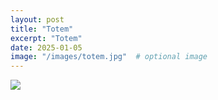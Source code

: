 ```yaml
---
layout: post
title: "Totem"
excerpt: "Totem"
date: 2025-01-05
image: "/images/totem.jpg"  # optional image
---
```



<img src="/images/totem.jpg">
